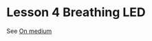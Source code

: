 # Lesson 4 Breathing LEDSee [On medium](https://medium.com/android-things-and-sunfounder-super-kit-v3-0/getting-started-with-android-things-92ad77cf8f84)